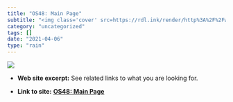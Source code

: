 ```yaml
---
title: "OS48: Main Page"
subtitle: "<img class='cover' src=https://rdl.ink/render/http%3A%2F%2Fwww.rtos48.com%2Fdoc%2Fos48docv110>"
category: "uncategorized"
tags: []
date: "2021-04-06"
type: "rain"
---
```

<img class="cover" src=https://rdl.ink/render/http%3A%2F%2Fwww.rtos48.com%2Fdoc%2Fos48docv110>



* **Web site excerpt:** See related links to what you are looking for.

* **Link to site:** **[OS48: Main Page](http://www.rtos48.com/doc/os48docv110)**